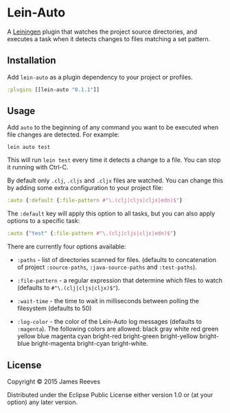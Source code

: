 # Lein-Auto

A [Leiningen][] plugin that watches the project source directories, and
executes a task when it detects changes to files matching a set pattern.

[Leiningen]: https://github.com/technomancy/leiningen

## Installation

Add `lein-auto` as a plugin dependency to your project or profiles.

```clojure
:plugins [[lein-auto "0.1.1"]]
```

## Usage

Add `auto` to the beginning of any command you want to be executed
when file changes are detected. For example:

```
lein auto test
```

This will run `lein test` every time it detects a change to a file.
You can stop it running with Ctrl-C.

By default only `.clj`, `.cljs` and `.cljx` files are watched. You can
change this by adding some extra configuration to your project file:

```clojure
:auto {:default {:file-pattern #"\.(clj|cljs|cljx|edn)$"}
```

The `:default` key will apply this option to all tasks, but you can
also apply options to a specific task:

```clojure
:auto {"test" {:file-pattern #"\.(clj|cljs|cljx|edn)$"}
```

There are currently four options available:

- `:paths` -
  list of directories scanned for files. (defaults to concatenation
  of project `:source-paths`, `:java-source-paths` and `:test-paths`).

- `:file-pattern` -
  a regular expression that determine which files to watch (defaults
  to `#"\.(clj|cljs|cljx)$"`).

- `:wait-time` -
  the time to wait in milliseconds between polling the filesystem
  (defaults to 50)

- `:log-color` -
  the color of the Lein-Auto log messages (defaults to `:magenta`).
  The following colors are allowed: black gray white red green yellow
  blue magenta cyan bright-red bright-green bright-yellow bright-blue
  bright-magenta bright-cyan bright-white.

## License

Copyright © 2015 James Reeves

Distributed under the Eclipse Public License either version 1.0 or (at
your option) any later version.
